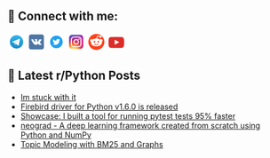 ## 🔎 Connect with me:
[<img src="https://github.com/bullbesh/bullbesh/blob/main/images/Telegram.png" width="32" height="32" />](https://t.me/bullbesh)
[<img src="https://github.com/bullbesh/bullbesh/blob/main/images/VK.png" width="32" height="32" />](https://vk.com/bullbesh)
[<img src="https://github.com/bullbesh/bullbesh/blob/main/images/Twitter.png" width="32" height="32" />](https://twitter.com/bullbesh1)
[<img src="https://github.com/bullbesh/bullbesh/blob/main/images/Instagram.png" width="32" height="32" />](https://www.instagram.com/bullbesh)
[<img src="https://github.com/bullbesh/bullbesh/blob/main/images/Reddit.png" width="32" height="32" />](https://www.reddit.com/user/bullbesh)
[<img src="https://github.com/bullbesh/bullbesh/blob/main/images/YouTube.png" width="32" height="32" />](https://www.youtube.com/channel/UCtfjRs6uzgq5mfm8S06WTcg)

## 📕 Latest r/Python Posts
<!-- BLOG-POST-LIST:START -->
- [Im stuck with it](https://www.reddit.com/r/Python/comments/y3tzw5/im_stuck_with_it/)
- [Firebird driver for Python v1.6.0 is released](https://www.reddit.com/r/Python/comments/y3ttrj/firebird_driver_for_python_v160_is_released/)
- [Showcase: I built a tool for running pytest tests 95% faster](https://www.reddit.com/r/Python/comments/y3tdxh/showcase_i_built_a_tool_for_running_pytest_tests/)
- [neograd - A deep learning framework created from scratch using Python and NumPy](https://www.reddit.com/r/Python/comments/y3t15p/neograd_a_deep_learning_framework_created_from/)
- [Topic Modeling with BM25 and Graphs](https://www.reddit.com/r/Python/comments/y3qwni/topic_modeling_with_bm25_and_graphs/)
<!-- BLOG-POST-LIST:END -->
